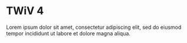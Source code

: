 # TWiV 4

Lorem ipsum dolor sit amet, consectetur adipiscing elit, sed do eiusmod tempor incididunt ut labore et dolore magna aliqua.
